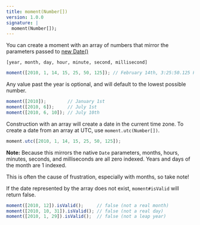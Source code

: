 ```yaml
---
title: moment(Number[])
version: 1.0.0
signature: |
  moment(Number[]);
---
```



You can create a moment with an array of numbers that mirror the parameters passed to [new Date()](https://developer.mozilla.org/en/JavaScript/Reference/Global_Objects/Date)

`[year, month, day, hour, minute, second, millisecond]`

```javascript
moment([2010, 1, 14, 15, 25, 50, 125]); // February 14th, 3:25:50.125 PM
```

Any value past the year is optional, and will default to the lowest possible number.

```javascript
moment([2010]);        // January 1st
moment([2010, 6]);     // July 1st
moment([2010, 6, 10]); // July 10th
```

Construction with an array will create a date in the current time zone. To create a date from an array at UTC, use `moment.utc(Number[])`.

```javascript
moment.utc([2010, 1, 14, 15, 25, 50, 125]);
```

**Note:** Because this mirrors the native `Date` parameters, months, hours, minutes, seconds, and milliseconds are all zero indexed. Years and days of the month are 1 indexed.

This is often the cause of frustration, especially with months, so take note!

If the date represented by the array does not exist, `moment#isValid` will return false.

```javascript
moment([2010, 12]).isValid();     // false (not a real month)
moment([2010, 10, 31]).isValid(); // false (not a real day)
moment([2010, 1, 29]).isValid();  // false (not a leap year)
```
